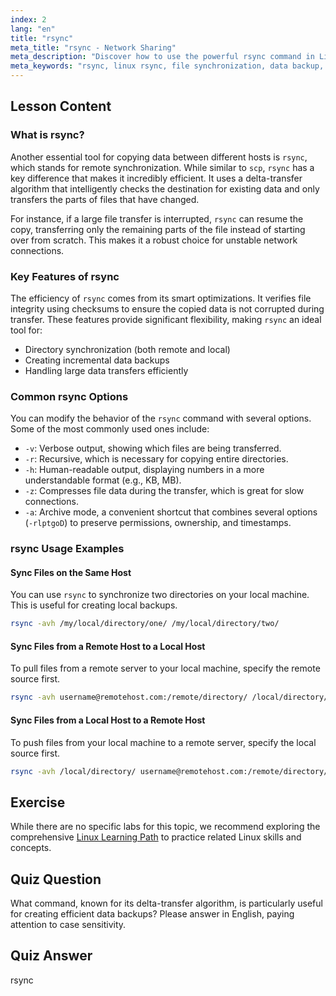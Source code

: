 ```yaml
---
index: 2
lang: "en"
title: "rsync"
meta_title: "rsync - Network Sharing"
meta_description: "Discover how to use the powerful rsync command in Linux for efficient file synchronization, remote data transfer, and reliable backups. This guide covers key rsync commands and options."
meta_keywords: "rsync, linux rsync, file synchronization, data backup, remote sync, rsync command, linux file transfer, rsync tutorial"
---
```


## Lesson Content

### What is rsync?

Another essential tool for copying data between different hosts is `rsync`, which stands for remote synchronization. While similar to `scp`, `rsync` has a key difference that makes it incredibly efficient. It uses a delta-transfer algorithm that intelligently checks the destination for existing data and only transfers the parts of files that have changed.

For instance, if a large file transfer is interrupted, `rsync` can resume the copy, transferring only the remaining parts of the file instead of starting over from scratch. This makes it a robust choice for unstable network connections.

### Key Features of rsync

The efficiency of `rsync` comes from its smart optimizations. It verifies file integrity using checksums to ensure the copied data is not corrupted during transfer. These features provide significant flexibility, making `rsync` an ideal tool for:

- Directory synchronization (both remote and local)
- Creating incremental data backups
- Handling large data transfers efficiently

### Common rsync Options

You can modify the behavior of the `rsync` command with several options. Some of the most commonly used ones include:

- `-v`: Verbose output, showing which files are being transferred.
- `-r`: Recursive, which is necessary for copying entire directories.
- `-h`: Human-readable output, displaying numbers in a more understandable format (e.g., KB, MB).
- `-z`: Compresses file data during the transfer, which is great for slow connections.
- `-a`: Archive mode, a convenient shortcut that combines several options (`-rlptgoD`) to preserve permissions, ownership, and timestamps.

### rsync Usage Examples

#### Sync Files on the Same Host

You can use `rsync` to synchronize two directories on your local machine. This is useful for creating local backups.

```bash
rsync -avh /my/local/directory/one/ /my/local/directory/two/
```

#### Sync Files from a Remote Host to a Local Host

To pull files from a remote server to your local machine, specify the remote source first.

```bash
rsync -avh username@remotehost.com:/remote/directory/ /local/directory/
```

#### Sync Files from a Local Host to a Remote Host

To push files from your local machine to a remote server, specify the local source first.

```bash
rsync -avh /local/directory/ username@remotehost.com:/remote/directory/
```

## Exercise

While there are no specific labs for this topic, we recommend exploring the comprehensive [Linux Learning Path](https://labex.io/learn/linux) to practice related Linux skills and concepts.

## Quiz Question

What command, known for its delta-transfer algorithm, is particularly useful for creating efficient data backups? Please answer in English, paying attention to case sensitivity.

## Quiz Answer

rsync

